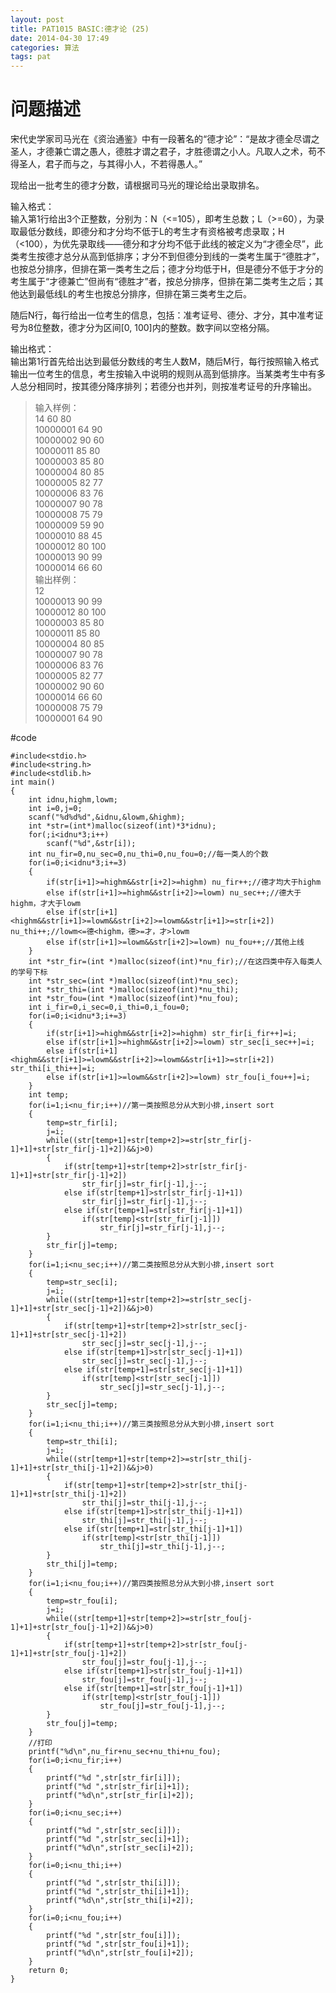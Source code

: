 ```yaml
---
layout: post
title: PAT1015 BASIC:德才论 (25)
date: 2014-04-30 17:49
categories: 算法
tags: pat
---
```


# 问题描述
宋代史学家司马光在《资治通鉴》中有一段著名的“德才论”：“是故才德全尽谓之圣人，才德兼亡谓之愚人，德胜才谓之君子，才胜德谓之小人。凡取人之术，苟不得圣人，君子而与之，与其得小人，不若得愚人。”

现给出一批考生的德才分数，请根据司马光的理论给出录取排名。

输入格式：  
输入第1行给出3个正整数，分别为：N（<=105），即考生总数；L（>=60），为录取最低分数线，即德分和才分均不低于L的考生才有资格被考虑录取；H（<100），为优先录取线——德分和才分均不低于此线的被定义为“才德全尽”，此类考生按德才总分从高到低排序；才分不到但德分到线的一类考生属于“德胜才”，也按总分排序，但排在第一类考生之后；德才分均低于H，但是德分不低于才分的考生属于“才德兼亡”但尚有“德胜才”者，按总分排序，但排在第二类考生之后；其他达到最低线L的考生也按总分排序，但排在第三类考生之后。

随后N行，每行给出一位考生的信息，包括：准考证号、德分、才分，其中准考证号为8位整数，德才分为区间[0, 100]内的整数。数字间以空格分隔。

输出格式：  
输出第1行首先给出达到最低分数线的考生人数M，随后M行，每行按照输入格式输出一位考生的信息，考生按输入中说明的规则从高到低排序。当某类考生中有多人总分相同时，按其德分降序排列；若德分也并列，则按准考证号的升序输出。

>输入样例：  
14 60 80  
10000001 64 90  
10000002 90 60    
10000011 85 80  
10000003 85 80  
10000004 80 85  
10000005 82 77  
10000006 83 76  
10000007 90 78  
10000008 75 79  
10000009 59 90  
10000010 88 45  
10000012 80 100  
10000013 90 99  
10000014 66 60  
输出样例：  
12  
10000013 90 99  
10000012 80 100  
10000003 85 80  
10000011 85 80  
10000004 80 85  
10000007 90 78  
10000006 83 76  
10000005 82 77  
10000002 90 60  
10000014 66 60  
10000008 75 79  
10000001 64 90  
  
#code
```
#include<stdio.h>
#include<string.h>
#include<stdlib.h>
int main()
{
	int idnu,highm,lowm;
	int i=0,j=0;
	scanf("%d%d%d",&idnu,&lowm,&highm);
	int *str=(int*)malloc(sizeof(int)*3*idnu);
	for(;i<idnu*3;i++)
		scanf("%d",&str[i]);
	int nu_fir=0,nu_sec=0,nu_thi=0,nu_fou=0;//每一类人的个数
	for(i=0;i<idnu*3;i+=3)
	{
		if(str[i+1]>=highm&&str[i+2]>=highm) nu_fir++;//德才均大于highm
		else if(str[i+1]>=highm&&str[i+2]>=lowm) nu_sec++;//德大于highm，才大于lowm
		else if(str[i+1]<highm&&str[i+1]>=lowm&&str[i+2]>=lowm&&str[i+1]>=str[i+2]) nu_thi++;//lowm<=德<highm，德>=才，才>lowm
		else if(str[i+1]>=lowm&&str[i+2]>=lowm) nu_fou++;//其他上线
	}                                                                                           
	int *str_fir=(int *)malloc(sizeof(int)*nu_fir);//在这四类中存入每类人的学号下标
	int *str_sec=(int *)malloc(sizeof(int)*nu_sec);
	int *str_thi=(int *)malloc(sizeof(int)*nu_thi);
	int *str_fou=(int *)malloc(sizeof(int)*nu_fou);
	int i_fir=0,i_sec=0,i_thi=0,i_fou=0;
	for(i=0;i<idnu*3;i+=3)
	{
		if(str[i+1]>=highm&&str[i+2]>=highm) str_fir[i_fir++]=i;
		else if(str[i+1]>=highm&&str[i+2]>=lowm) str_sec[i_sec++]=i;
		else if(str[i+1]<highm&&str[i+1]>=lowm&&str[i+2]>=lowm&&str[i+1]>=str[i+2]) str_thi[i_thi++]=i;
		else if(str[i+1]>=lowm&&str[i+2]>=lowm) str_fou[i_fou++]=i;
	}
	int temp;
	for(i=1;i<nu_fir;i++)//第一类按照总分从大到小排,insert sort
	{
		temp=str_fir[i];
		j=i;
		while((str[temp+1]+str[temp+2]>=str[str_fir[j-1]+1]+str[str_fir[j-1]+2])&&j>0)
		{
			if(str[temp+1]+str[temp+2]>str[str_fir[j-1]+1]+str[str_fir[j-1]+2])
				str_fir[j]=str_fir[j-1],j--;
			else if(str[temp+1]>str[str_fir[j-1]+1])
				str_fir[j]=str_fir[j-1],j--;
			else if(str[temp+1]=str[str_fir[j-1]+1])
				if(str[temp]<str[str_fir[j-1]]) 
					str_fir[j]=str_fir[j-1],j--;
		}
		str_fir[j]=temp;	
	}	
	for(i=1;i<nu_sec;i++)//第二类按照总分从大到小排,insert sort
	{
		temp=str_sec[i];
		j=i;
		while((str[temp+1]+str[temp+2]>=str[str_sec[j-1]+1]+str[str_sec[j-1]+2])&&j>0)
		{
			if(str[temp+1]+str[temp+2]>str[str_sec[j-1]+1]+str[str_sec[j-1]+2])
				str_sec[j]=str_sec[j-1],j--;
			else if(str[temp+1]>str[str_sec[j-1]+1])
				str_sec[j]=str_sec[j-1],j--;
			else if(str[temp+1]=str[str_sec[j-1]+1])
				if(str[temp]<str[str_sec[j-1]]) 
					str_sec[j]=str_sec[j-1],j--;
		}
		str_sec[j]=temp;	
	}	
	for(i=1;i<nu_thi;i++)//第三类按照总分从大到小排,insert sort
	{
		temp=str_thi[i];
		j=i;
		while((str[temp+1]+str[temp+2]>=str[str_thi[j-1]+1]+str[str_thi[j-1]+2])&&j>0)
		{
			if(str[temp+1]+str[temp+2]>str[str_thi[j-1]+1]+str[str_thi[j-1]+2])
				str_thi[j]=str_thi[j-1],j--;
			else if(str[temp+1]>str[str_thi[j-1]+1])
				str_thi[j]=str_thi[j-1],j--;
			else if(str[temp+1]=str[str_thi[j-1]+1])
				if(str[temp]<str[str_thi[j-1]]) 
					str_thi[j]=str_thi[j-1],j--;
		}
		str_thi[j]=temp;	
	}	
	for(i=1;i<nu_fou;i++)//第四类按照总分从大到小排,insert sort
	{
		temp=str_fou[i];
		j=i;
		while((str[temp+1]+str[temp+2]>=str[str_fou[j-1]+1]+str[str_fou[j-1]+2])&&j>0)
		{
			if(str[temp+1]+str[temp+2]>str[str_fou[j-1]+1]+str[str_fou[j-1]+2])
				str_fou[j]=str_fou[j-1],j--;
			else if(str[temp+1]>str[str_fou[j-1]+1])
				str_fou[j]=str_fou[j-1],j--;
			else if(str[temp+1]=str[str_fou[j-1]+1])
				if(str[temp]<str[str_fou[j-1]]) 
					str_fou[j]=str_fou[j-1],j--;
		}
		str_fou[j]=temp;	
	}
	//打印
	printf("%d\n",nu_fir+nu_sec+nu_thi+nu_fou);
	for(i=0;i<nu_fir;i++)
	{
		printf("%d ",str[str_fir[i]]);
		printf("%d ",str[str_fir[i]+1]);
		printf("%d\n",str[str_fir[i]+2]);
	}	
	for(i=0;i<nu_sec;i++)
	{
		printf("%d ",str[str_sec[i]]);
		printf("%d ",str[str_sec[i]+1]);
		printf("%d\n",str[str_sec[i]+2]);
	}	
	for(i=0;i<nu_thi;i++)
	{
		printf("%d ",str[str_thi[i]]);
		printf("%d ",str[str_thi[i]+1]);
		printf("%d\n",str[str_thi[i]+2]);
	}	
	for(i=0;i<nu_fou;i++)
	{
		printf("%d ",str[str_fou[i]]);
		printf("%d ",str[str_fou[i]+1]);
		printf("%d\n",str[str_fou[i]+2]);
	}	
	return 0;	
}
```